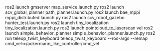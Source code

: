 ros2 launch gmserver map_service.launch.py
ros2 launch scv_global_planner path_planner.launch.py
ros2 launch bae_mppi mppi_distributed.launch.py
ros2 launch scv_robot_gazebo hunter_test.launch.py
ros2 launch tiny_localization tiny_localization.launch.py
ros2 launch pointcloud_to_laserscan vel
ros2 launch simple_behavior_planner simple_behavior_planner.launch.py
ros2 run teleop_twist_keyboard teleop_twist_keyboard --ros-args --remap cmd_vel:=/ackermann_like_controller/cmd_vel